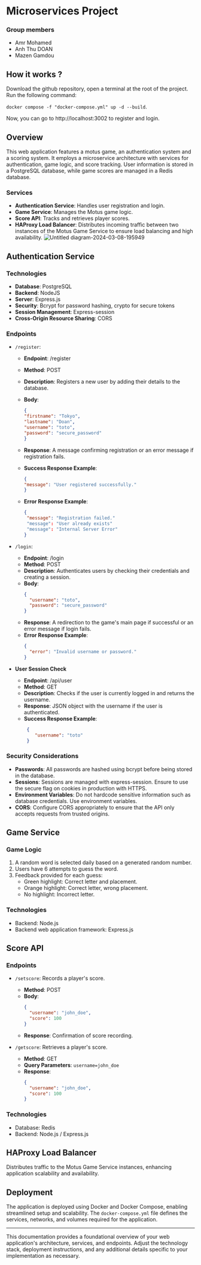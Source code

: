 # Microservices Project
### Group members
- Amr Mohamed
- Anh Thu DOAN
- Mazen Gamdou

## How it works ?
Download the github repository, open a terminal at the root of the project. Run the following command:

`docker compose -f "docker-compose.yml" up -d --build`.

Now, you can go to http://localhost:3002 to register and login. 
## Overview

This web application features a motus game, an authentication system and a scoring system. It employs a microservice architecture with services for authentication, game logic, and score tracking. User information is stored in a PostgreSQL database, while game scores are managed in a Redis database.

### Services

- **Authentication Service**: Handles user registration and login.
- **Game Service**: Manages the Motus game logic.
- **Score API**: Tracks and retrieves player scores.
- **HAProxy Load Balancer**: Distributes incoming traffic between two instances of the Motus Game Service to ensure load balancing and high availability.
![Untitled diagram-2024-03-08-195949](https://github.com/mazen-gamdou/Microservices_Project/assets/67543487/af6135a4-0c20-4a4f-9ef1-c098f340ce64)

## Authentication Service

### Technologies

- **Database**: PostgreSQL
- **Backend**: NodeJS
- **Server**: Express.js
- **Security**: Bcrypt for password hashing, crypto for secure tokens
- **Session Management**: Express-session
- **Cross-Origin Resource Sharing**: CORS

### Endpoints

- `/register`: 
  - **Endpoint**: /register 
  - **Method**: POST
  - **Description**: Registers a new user by adding their details to the database.
  - **Body**: 
      ```json
    {
      "firstname": "Tokyo",
      "lastname": "Doan",
      "username": "toto",
      "password": "secure_password"
    }
    ```
  - **Response**:  A message confirming registration or an error message if registration fails.
  - **Success Response Example**:
     ```json
    {
     "message": "User registered successfully."
    }
    ```

  - **Error Response Example**:
    ```json
    {
     "message": "Registration failed."
     "message": "User already exists"
     "message": "Internal Server Error"
    }
    ```
- `/login`: 
  - **Endpoint**: /login
  - **Method**: POST
  - **Description**: Authenticates users by checking their credentials and creating a session.
  - **Body**: 
    ```json
    {
      "username": "toto",
      "password": "secure_password"
    }
    ```
  - **Response**: A redirection to the game's main page if successful or an error message if login fails.
  - **Error Response Example**:
    ```json
    {
      "error": "Invalid username or password."
    }
    ```
- **User Session Check**
  
  - **Endpoint**: /api/user
  - **Method**: GET
  - **Description**: Checks if the user is currently logged in and returns the username.
  - **Response**: JSON object with the username if the user is authenticated.
  - **Success Response Example**:
    ```json
     {
        "username": "toto"
     }
     ```
### Security Considerations

- **Passwords**: All passwords are hashed using bcrypt before being stored in the database.
- **Sessions**: Sessions are managed with express-session. Ensure to use the secure flag on cookies in production with HTTPS.
- **Environment Variables**: Do not hardcode sensitive information such as database credentials. Use environment variables.
- **CORS**: Configure CORS appropriately to ensure that the API only accepts requests from trusted origins.

## Game Service

### Game Logic

1. A random word is selected daily based on a generated random number.
2. Users have 6 attempts to guess the word.
3. Feedback provided for each guess:
   - Green highlight: Correct letter and placement.
   - Orange highlight: Correct letter, wrong placement.
   - No highlight: Incorrect letter.

### Technologies

- Backend: Node.js
- Backend web application framework: Express.js

## Score API

### Endpoints

- `/setscore`: Records a player's score.
  - **Method**: POST
  - **Body**:
    ```json
    {
      "username": "john_doe",
      "score": 100
    }
    ```
  - **Response**: Confirmation of score recording.

- `/getscore`: Retrieves a player's score.
  - **Method**: GET
  - **Query Parameters**: `username=john_doe`
  - **Response**:
    ```json
    {
      "username": "john_doe",
      "score": 100
    }
    ```

### Technologies

- Database: Redis
- Backend: Node.js / Express.js

## HAProxy Load Balancer

Distributes traffic to the Motus Game Service instances, enhancing application scalability and availability.


## Deployment

The application is deployed using Docker and Docker Compose, enabling streamlined setup and scalability. The `docker-compose.yml` file defines the services, networks, and volumes required for the application.

---

This documentation provides a foundational overview of your web application's architecture, services, and endpoints. Adjust the technology stack, deployment instructions, and any additional details specific to your implementation as necessary.
